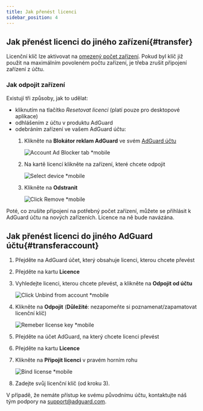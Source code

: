 ```yaml
---
title: Jak přenést licenci
sidebar_position: 4
---
```


## Jak přenést licenci do jiného zařízení{#transfer}

Licenční klíč lze aktivovat na [omezený počet zařízení](../what-is#devices). Pokud byl klíč již použit na maximálním povoleném počtu zařízení, je třeba zrušit připojení zařízení z účtu.

### Jak odpojit zařízení

Existují tři způsoby, jak to udělat:

- kliknutím na tlačítko *Resetovat licenci* (platí pouze pro desktopové aplikace)
- odhlášením z účtu v produktu AdGuard
- odebráním zařízení ve vašem AdGuard účtu:
    1. Klikněte na **Blokátor reklam AdGuard** ve svém [AdGuard účtu](https://my.adguard.com/)

        ![Account Ad Blocker tab *mobile](https://cdn.adtidy.org/content/kb/ad_blocker/general/newaccount-unbind-device-0.png)

    1. Na kartě licencí klikněte na zařízení, které chcete odpojit

        ![Select device *mobile](https://cdn.adtidy.org/content/kb/ad_blocker/general/newaccount-unbind-device-1.png)

    1. Klikněte na **Odstranit**

        ![Click Remove *mobile](https://cdn.adtidy.org/content/kb/ad_blocker/general/newaccount-unbind-device-2.png)

Poté, co zrušíte připojení na potřebný počet zařízení, můžete se přihlásit k AdGuard účtu na nových zařízeních. Licence na ně bude navázána.

## Jak přenést licenci do jiného AdGuard účtu{#transferaccount}

1. Přejděte na AdGuard účet, který obsahuje licenci, kterou chcete převést

1. Přejděte na kartu **Licence**

1. Vyhledejte licenci, kterou chcete převést, a klikněte na **Odpojit od účtu**

    ![Click Unbind from account *mobile](https://cdn.adtidy.org/content/kb/ad_blocker/general/newaccount-transfer-to-account.png)

1. Klikněte na **Odpojit** (**Důležité**: nezapomeňte si poznamenat/zapamatovat licenční klíč)

    ![Remeber license key *mobile](https://cdn.adtidy.org/content/kb/ad_blocker/general/newaccount-transfer-to-account-1.png)

1. Přejděte na účet AdGuard, na který chcete licenci převést

1. Přejděte na kartu **Licence**

1. Klikněte na **Připojit licenci** v pravém horním rohu

    ![Bind license *mobile](https://cdn.adtidy.org/content/kb/ad_blocker/general/newaccount-transfer-to-account-2.png)

1. Zadejte svůj licenční klíč (od kroku 3).

V případě, že nemáte přístup ke svému původnímu účtu, kontaktujte náš tým podpory na support@adguard.com.
